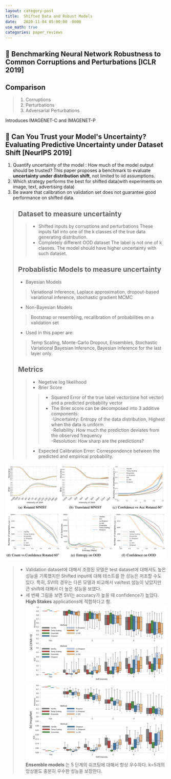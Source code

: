 ```yaml
---
layout: category-post
title:  Shifted Data and Robust Models
date:   2020-11-04 05:00:00 -0000
use_math: true
categories: paper_reviews
---
```

## :blue_book: Benchmarking Neural Network Robustness to Common Corruptions and Perturbations [ICLR 2019]

## Comparison
> 1. Corruptions
> 2. Perturbations
> 3. Adversarial Perturbations

Introduces IMAGENET-C and IMAGENET-P

## :orange_book: Can You Trust your Model's Uncertainty? Evaluating Predictive Uncertainty under Dataset Shift [NeurIPS 2019]

1. Quantify uncertainty of the model : How much of the model output should be trusted? This paper proposes a benchmark to evaluate **uncertainty under distribution shift**, not limited to iid assumptions.
2. Which strategy performs the best for shifted data(with experiments on image, text, advertising data)
3. Be aware that calibration on validation set does not guarantee good performance on shifted data.

>## Dataset to measure uncertainty
>> - Shifted inputs by corruptions and perturbations
>> These inputs fall into one of the k classes of the true data generating distribution.
 >> - Completely different OOD dataset
 >> The label is not one of k classes. The model should have higher uncertainty with such dataset.
 >## Probablistic Models to measure uncertainty
> - Bayesian Models
> > Variational Inference, Laplace approximation, dropout-based variational inference, stochastic gradient MCMC
> - Non-Bayesian Models
> > Bootstrap or resembling, recalibration of probabilities on a validation set
> - Used in this paper are:
>> Temp Scaling, Monte-Carlo Dropout, Ensembles, Stochastic Variational Bayesian Inference, Bayesian Inference for the last layer only.
>## Metrics 
>>- Negetive log likelihood
>>- Brier Score
>>> - Squared Error of the true label vector(one hot vector) and a predicted probability vector
>>> - The Brier score can be decomposed into 3 additive components: <br>
-Uncertainty: Entropy of the data distribution, Highest when the data is uniform	<br>-Reliability:  How much the prediction deviates from the observed frequency<br>-Resolution: How sharp are the predictions? 
>>- Expected Calibration Error: Correspondence between the predicted and empirical probability.


 ![Desktop View](/assets/img/can-you-trust.jpeg) 
>- Validation dataset에 대해서 조정된 모델은 test dataset에 대해서도 높은 성능을 기록했지만 Shifted input에 대해 테스트를 한 성능은 저조할 수도 있다. 특히, SVI의 경우는 다른 모델과 비교해서 val/test 성능이 낮았지만 큰 shift에 대해서 더 높은 성능을 보였다.<br> 
>- 세 번째 그림을 보면 SVI는 accuracy가 높을 때 confidence가 높았다. **High Stakes** applications에 적합하다고 함.
 ![Desktop View](/assets/img/can-you-trust-1.jpeg)
 ![Desktop View](/assets/img/can-you-trust-2.jpeg)
 **Ensemble models** 는 5 단계의 쉬프팅에 대해서 항상 우수하다. k=5개의 앙상블도 충분히 우수한 성능을 보장한다.
 